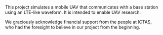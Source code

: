 This project simulates a mobile UAV that communicates with a base station using an LTE-like waveform. It is intended to enable UAV research. 

We graciously acknowledge financial support from the people at ICTAS, who had the foresight to believe in our project from the beginning. 
